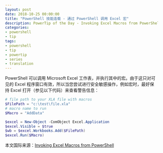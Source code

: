 ```yaml
---
layout: post
date: 2018-10-25 00:00:00
title: "PowerShell 技能连载 - 通过 PowerShell 调用 Excel 宏"
description: PowerTip of the Day - Invoking Excel Macros from PowerShell
categories:
- powershell
- tip
tags:
- powershell
- tip
- powertip
- series
- translation
---
```

PowerShell 可以调用 Microsoft Excel 工作表，并执行其中的宏。由于这只对可见的 Excel 程序窗口有效，所以当您尝试进行安全敏感操作，例如宏时，最好保持 Excel 打开（参见以下代码）来查看警告信息：

```powershell
# file path to your XLA file with macros
$FilePath = "c:\test\file.xla"
# macro name to run
$Macro = "AddData"

$excel = New-Object -ComObject Excel.Application
$excel.Visible = $true
$wb = $excel.Workbooks.Add($FilePath)
$excel.Run($Macro)
```

<!--more-->
本文国际来源：[Invoking Excel Macros from PowerShell](http://community.idera.com/powershell/powertips/b/tips/posts/invoking-excel-macros-from-powershell)
